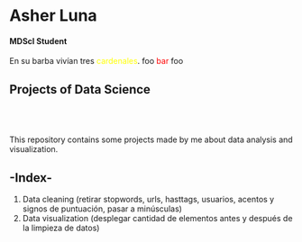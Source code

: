 # Asher Luna
#### MDScI Student
En su barba vivían tres <span style="color:yellow">cardenales</span>.
foo <font color='red'>bar</font> foo

## Projects of Data Science
<br>
<br>
<br>
This repository contains some projects made by me about data analysis and visualization.

## -Index-
1. Data cleaning (retirar stopwords, urls, hasttags, usuarios, acentos y signos de puntuación, pasar a minúsculas)
2. Data visualization (desplegar cantidad de elementos antes y después de la limpieza de datos)
